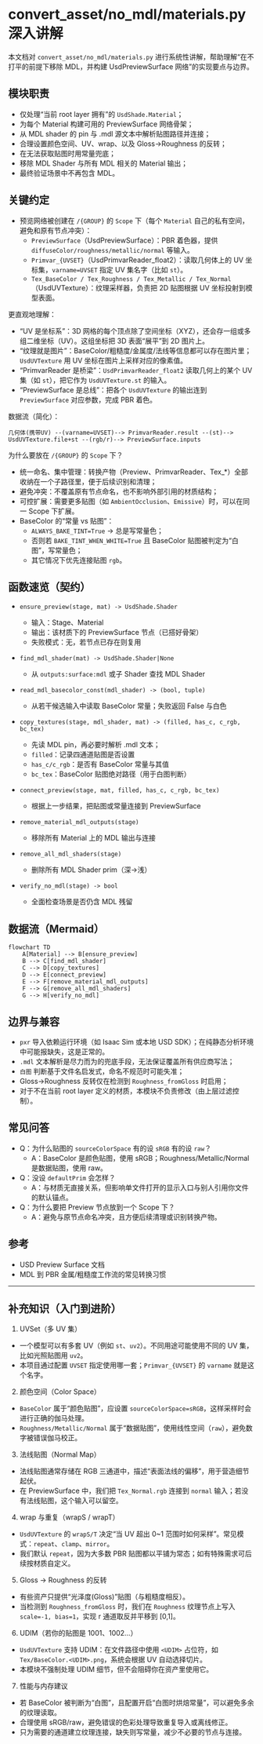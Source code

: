 # convert_asset/no_mdl/materials.py 深入讲解

本文档对 `convert_asset/no_mdl/materials.py` 进行系统性讲解，帮助理解“在不打平的前提下移除 MDL，并构建 UsdPreviewSurface 网络”的实现要点与边界。

## 模块职责
- 仅处理“当前 root layer 拥有”的 `UsdShade.Material`；
- 为每个 Material 构建可用的 PreviewSurface 网络骨架；
- 从 MDL shader 的 pin 与 .mdl 源文本中解析贴图路径并连接；
- 合理设置颜色空间、UV、wrap、以及 Gloss→Roughness 的反转；
- 在无法获取贴图时用常量兜底；
- 移除 MDL Shader 与所有 MDL 相关的 Material 输出；
- 最终验证场景中不再包含 MDL。

## 关键约定
- 预览网络被创建在 `/{GROUP}` 的 `Scope` 下（每个 `Material` 自己的私有空间，避免和原有节点冲突）：
  - `PreviewSurface`（UsdPreviewSurface）：PBR 着色器，提供 `diffuseColor/roughness/metallic/normal` 等输入。
  - `Primvar_{UVSET}`（UsdPrimvarReader_float2）：读取几何体上的 UV 坐标集，`varname=UVSET` 指定 UV 集名字（比如 `st`）。
  - `Tex_BaseColor / Tex_Roughness / Tex_Metallic / Tex_Normal`（UsdUVTexture）：纹理采样器，负责把 2D 贴图根据 UV 坐标投射到模型表面。

更直观地理解：
- “UV 是坐标系”：3D 网格的每个顶点除了空间坐标（XYZ），还会存一组或多组二维坐标（UV）。这组坐标把 3D 表面“展平”到 2D 图片上。
- “纹理就是图片”：BaseColor/粗糙度/金属度/法线等信息都可以存在图片里；`UsdUVTexture` 用 UV 坐标在图片上采样对应的像素值。
- “PrimvarReader 是桥梁”：`UsdPrimvarReader_float2` 读取几何上的某个 UV 集（如 `st`），把它作为 `UsdUVTexture.st` 的输入。
- “PreviewSurface 是总线”：把各个 `UsdUVTexture` 的输出连到 `PreviewSurface` 对应参数，完成 PBR 着色。

数据流（简化）：
```
几何体(携带UV) --(varname=UVSET)--> PrimvarReader.result --(st)--> UsdUVTexture.file+st --(rgb/r)--> PreviewSurface.inputs
```

为什么要放在 `/{GROUP}` 的 `Scope` 下？
- 统一命名、集中管理：转换产物（Preview、PrimvarReader、Tex_*）全部收纳在一个子路径里，便于后续识别和清理；
- 避免冲突：不覆盖原有节点命名，也不影响外部引用的材质结构；
- 可控扩展：需要更多贴图（如 `AmbientOcclusion`、`Emissive`）时，可以在同一 Scope 下扩展。
- BaseColor 的“常量 vs 贴图”：
  - `ALWAYS_BAKE_TINT=True` → 总是写常量色；
  - 否则若 `BAKE_TINT_WHEN_WHITE=True` 且 BaseColor 贴图被判定为“白图”，写常量色；
  - 其它情况下优先连接贴图 `rgb`。

## 函数速览（契约）
- `ensure_preview(stage, mat) -> UsdShade.Shader`
  - 输入：Stage、Material
  - 输出：该材质下的 PreviewSurface 节点（已搭好骨架）
  - 失败模式：无，若节点已存在则复用

- `find_mdl_shader(mat) -> UsdShade.Shader|None`
  - 从 `outputs:surface:mdl` 或子 Shader 查找 MDL Shader

- `read_mdl_basecolor_const(mdl_shader) -> (bool, tuple)`
  - 从若干候选输入中读取 BaseColor 常量；失败返回 False 与白色

- `copy_textures(stage, mdl_shader, mat) -> (filled, has_c, c_rgb, bc_tex)`
  - 先读 MDL pin，再必要时解析 .mdl 文本；
  - `filled`：记录四通道贴图是否设置
  - `has_c/c_rgb`：是否有 BaseColor 常量与其值
  - `bc_tex`：BaseColor 贴图绝对路径（用于白图判断）

- `connect_preview(stage, mat, filled, has_c, c_rgb, bc_tex)`
  - 根据上一步结果，把贴图或常量连接到 PreviewSurface

- `remove_material_mdl_outputs(stage)`
  - 移除所有 Material 上的 MDL 输出与连接

- `remove_all_mdl_shaders(stage)`
  - 删除所有 MDL Shader prim（深→浅）

- `verify_no_mdl(stage) -> bool`
  - 全面检查场景是否仍含 MDL 残留

## 数据流（Mermaid）
```mermaid
flowchart TD
    A[Material] --> B[ensure_preview]
    B --> C[find_mdl_shader]
    C --> D[copy_textures]
    D --> E[connect_preview]
    E --> F[remove_material_mdl_outputs]
    F --> G[remove_all_mdl_shaders]
    G --> H[verify_no_mdl]
```

## 边界与兼容
- `pxr` 导入依赖运行环境（如 Isaac Sim 或本地 USD SDK）；在纯静态分析环境中可能报缺失，这是正常的。
- `.mdl` 文本解析是尽力而为的兜底手段，无法保证覆盖所有供应商写法；
- `白图` 判断基于文件名启发式，命名不规范时可能失准；
- Gloss→Roughness 反转仅在检测到 `Roughness_fromGloss` 时启用；
- 对于不在当前 root layer 定义的材质，本模块不负责修改（由上层过滤控制）。

## 常见问答
- Q：为什么贴图的 `sourceColorSpace` 有的设 `sRGB` 有的设 `raw`？
  - A：BaseColor 是颜色贴图，使用 sRGB；Roughness/Metallic/Normal 是数据贴图，使用 raw。
- Q：没设 `defaultPrim` 会怎样？
  - A：与材质无直接关系，但影响单文件打开的显示入口与别人引用你文件的默认锚点。
- Q：为什么要把 Preview 节点放到一个 Scope 下？
  - A：避免与原节点命名冲突，且方便后续清理或识别转换产物。

## 参考
- USD Preview Surface 文档
- MDL 到 PBR 金属/粗糙度工作流的常见转换习惯

---

## 补充知识（入门到进阶）

1) UVSet（多 UV 集）
- 一个模型可以有多套 UV（例如 `st`、`uv2`）。不同用途可能使用不同的 UV 集，比如光照贴图用 `uv2`。
- 本项目通过配置 `UVSET` 指定使用哪一套；`Primvar_{UVSET}` 的 `varname` 就是这个名字。

2) 颜色空间（Color Space）
- `BaseColor` 属于“颜色贴图”，应设置 `sourceColorSpace=sRGB`，这样采样时会进行正确的伽马处理。
- `Roughness/Metallic/Normal` 属于“数据贴图”，使用线性空间（`raw`），避免数字被错误伽马校正。

3) 法线贴图（Normal Map）
- 法线贴图通常存储在 RGB 三通道中，描述“表面法线的偏移”，用于营造细节起伏。
- 在 PreviewSurface 中，我们把 `Tex_Normal.rgb` 连接到 `normal` 输入；若没有法线贴图，这个输入可以留空。

4) wrap 与重复（wrapS / wrapT）
- `UsdUVTexture` 的 `wrapS/T` 决定“当 UV 超出 0~1 范围时如何采样”。常见模式：`repeat`、`clamp`、`mirror`。
- 我们默认 `repeat`，因为大多数 PBR 贴图都以平铺为常态；如有特殊需求可后续按材质自定义。

5) Gloss → Roughness 的反转
- 有些资产只提供“光泽度(Gloss)”贴图（与粗糙度相反）。
- 当检测到 `Roughness_fromGloss` 时，我们在 `Roughness` 纹理节点上写入 `scale=-1, bias=1`，实现 r 通道取反并平移到 [0,1]。

6) UDIM（若你的贴图是 1001、1002…）
- `UsdUVTexture` 支持 UDIM：在文件路径中使用 `<UDIM>` 占位符，如 `Tex/BaseColor.<UDIM>.png`，系统会根据 UV 自动选择切片。
- 本模块不强制处理 UDIM 细节，但不会阻碍你在资产里使用它。

7) 性能与内存建议
- 若 BaseColor 被判断为“白图”，且配置开启“白图时烘焙常量”，可以避免多余的纹理读取。
- 合理使用 sRGB/raw，避免错误的色彩处理导致重复导入或离线修正。
- 只为需要的通道建立纹理连接，缺失则写常量，减少不必要的节点与连接。
